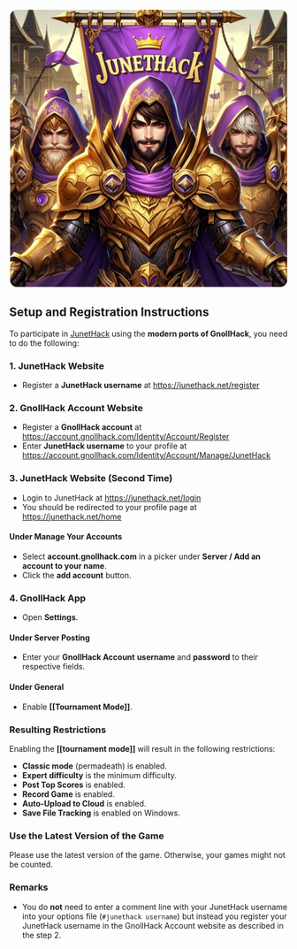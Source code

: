 ![junethack](/uploads/JunetHack/junethack.webp)

## Setup and Registration Instructions

To participate in [JunetHack](https://junethack.net/) using the **modern ports of GnollHack**, you need to do the following:

### 1. JunetHack Website

- Register a **JunetHack username** at https://junethack.net/register

### 2. GnollHack Account Website

- Register a **GnollHack account** at https://account.gnollhack.com/Identity/Account/Register
- Enter **JunetHack username** to your profile at https://account.gnollhack.com/Identity/Account/Manage/JunetHack

### 3. JunetHack Website (Second Time)

- Login to JunetHack at https://junethack.net/login
- You should be redirected to your profile page at https://junethack.net/home

#### Under Manage Your Accounts

- Select **account.gnollhack.com** in a picker under **Server / Add an account to your name**.
- Click the **add account** button.

### 4. GnollHack App

- Open **Settings**.

#### Under Server Posting

- Enter your **GnollHack Account** **username** and **password** to their respective fields.

#### Under General

- Enable **[[Tournament Mode]]**.

### Resulting Restrictions

Enabling the **[[tournament mode]]** will result in the following restrictions:
- **Classic mode** (permadeath) is enabled.
- **Expert difficulty** is the minimum difficulty.
- **Post Top Scores** is enabled.
- **Record Game** is enabled.
- **Auto-Upload to Cloud** is enabled.
- **Save File Tracking** is enabled on Windows.

### Use the Latest Version of the Game

Please use the latest version of the game. Otherwise, your games might not be counted.

### Remarks

- You do **not** need to enter a comment line with your JunetHack username into your options file (`#junethack username`) but instead you register your JunetHack username in the GnollHack Account website as described in the step 2. 
